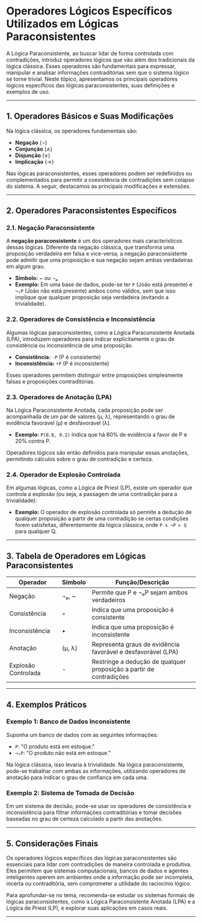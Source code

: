 
# Operadores Lógicos Específicos Utilizados em Lógicas Paraconsistentes

A Lógica Paraconsistente, ao buscar lidar de forma controlada com contradições, introduz operadores lógicos que vão além dos tradicionais da lógica clássica. Esses operadores são fundamentais para expressar, manipular e analisar informações contraditórias sem que o sistema lógico se torne trivial. Neste tópico, apresentamos os principais operadores lógicos específicos das lógicas paraconsistentes, suas definições e exemplos de uso.

---

## 1. Operadores Básicos e Suas Modificações

Na lógica clássica, os operadores fundamentais são:

- **Negação** (¬)
- **Conjunção** (∧)
- **Disjunção** (∨)
- **Implicação** (→)

Nas lógicas paraconsistentes, esses operadores podem ser redefinidos ou complementados para permitir a coexistência de contradições sem colapso do sistema. A seguir, destacamos as principais modificações e extensões.

---

## 2. Operadores Paraconsistentes Específicos

### 2.1. Negação Paraconsistente

A **negação paraconsistente** é um dos operadores mais característicos dessas lógicas. Diferente da negação clássica, que transforma uma proposição verdadeira em falsa e vice-versa, a negação paraconsistente pode admitir que uma proposição e sua negação sejam ambas verdadeiras em algum grau.

- **Símbolo:** ~ ou ¬ₚ
- **Exemplo:** Em uma base de dados, pode-se ter `P` (João está presente) e `¬ₚP` (João não está presente) ambos como válidos, sem que isso implique que qualquer proposição seja verdadeira (evitando a trivialidade).

### 2.2. Operadores de Consistência e Inconsistência

Algumas lógicas paraconsistentes, como a Lógica Paraconsistente Anotada (LPA), introduzem operadores para indicar explicitamente o grau de consistência ou inconsistência de uma proposição.

- **Consistência:** `◦P` (P é consistente)
- **Inconsistência:** `•P` (P é inconsistente)

Esses operadores permitem distinguir entre proposições simplesmente falsas e proposições contraditórias.

### 2.3. Operadores de Anotação (LPA)

Na Lógica Paraconsistente Anotada, cada proposição pode ser acompanhada de um par de valores (μ, λ), representando o grau de evidência favorável (μ) e desfavorável (λ).

- **Exemplo:** `P(0.8, 0.2)` indica que há 80% de evidência a favor de P e 20% contra P.

Operadores lógicos são então definidos para manipular essas anotações, permitindo cálculos sobre o grau de contradição e certeza.

### 2.4. Operador de Explosão Controlada

Em algumas lógicas, como a Lógica de Priest (LP), existe um operador que controla a explosão (ou seja, a passagem de uma contradição para a trivialidade):

- **Exemplo:** O operador de explosão controlada só permite a dedução de qualquer proposição a partir de uma contradição se certas condições forem satisfeitas, diferentemente da lógica clássica, onde `P ∧ ¬P ⊢ Q` para qualquer Q.

---

## 3. Tabela de Operadores em Lógicas Paraconsistentes

| Operador         | Símbolo | Função/Descrição                                                                 |
|------------------|---------|----------------------------------------------------------------------------------|
| Negação          | ¬ₚ, ~   | Permite que P e ¬ₚP sejam ambos verdadeiros                                      |
| Consistência     | ◦       | Indica que uma proposição é consistente                                          |
| Inconsistência   | •       | Indica que uma proposição é inconsistente                                        |
| Anotação         | (μ, λ)  | Representa graus de evidência favorável e desfavorável (LPA)                     |
| Explosão Controlada | -    | Restringe a dedução de qualquer proposição a partir de contradições              |

---

## 4. Exemplos Práticos

### Exemplo 1: Banco de Dados Inconsistente

Suponha um banco de dados com as seguintes informações:

- `P`: "O produto está em estoque."
- `¬ₚP`: "O produto não está em estoque."

Na lógica clássica, isso levaria à trivialidade. Na lógica paraconsistente, pode-se trabalhar com ambas as informações, utilizando operadores de anotação para indicar o grau de confiança em cada uma.

### Exemplo 2: Sistema de Tomada de Decisão

Em um sistema de decisão, pode-se usar os operadores de consistência e inconsistência para filtrar informações contraditórias e tomar decisões baseadas no grau de certeza calculado a partir das anotações.

---

## 5. Considerações Finais

Os operadores lógicos específicos das lógicas paraconsistentes são essenciais para lidar com contradições de maneira controlada e produtiva. Eles permitem que sistemas computacionais, bancos de dados e agentes inteligentes operem em ambientes onde a informação pode ser incompleta, incerta ou contraditória, sem comprometer a utilidade do raciocínio lógico.

Para aprofundar-se no tema, recomenda-se estudar os sistemas formais de lógicas paraconsistentes, como a Lógica Paraconsistente Anotada (LPA) e a Lógica de Priest (LP), e explorar suas aplicações em casos reais.

---
```